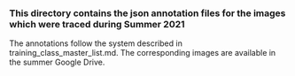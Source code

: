 ### This directory contains the json annotation files for the images which were traced during Summer 2021

The annotations follow the system described in training_class_master_list.md.
The corresponding images are available in the summer Google Drive.